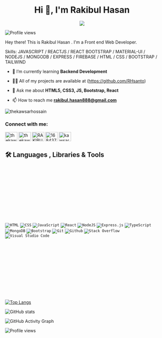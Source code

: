 <h1 align="center">Hi 👋, I'm Rakibul Hasan </h1>
<p align="center">
  <a href="https://github.com/RHsanto"><img src="https://readme-typing-svg.herokuapp.com/?lines=Self%20Taught%20Programmer;Front%20End%20Developer;1.5%2B%20years%20of%20coding%20experience;Always%20learning%20new%20things&center=true&width=380&height=45"></a>
</p>

![Profile views](https://gpvc.arturio.dev/RHsanto) 

Hey there! This is Rakibul Hasan . I'm a Front end Web Developer.

Skills:  JAVASCRIPT / REACTJS / REACT BOOTSTRAP / MATERIAL-UI / NODEJS / MONGODB / EXPRESS / FIREBASE / HTML / CSS / BOOTSTRAP / TAILWIND 
 

- 🌱 I’m currently learning **Backend Development**

- 👨‍💻 All of my projects are available at (https://github.com/RHsanto)

- 💬 Ask me about **HTML5, CSS3, JS, Bootstrap, React**

- 📫 How to reach me **rakibul.hasan888@gmail.com**
<p align="left"> <img src="https://komarev.com/ghpvc/?username=RHsanto&label=Profile%20views&color=0e75b6&style=flat" alt="thekawsarhossain" /> </p>

<h3 align="left">Connect with me:</h3>
<p align="left">
<a href="https://dev.to/thekawsarhossain" target="blank"><img align="center" src="https://cdn.jsdelivr.net/npm/simple-icons@3.0.1/icons/dev-dot-to.svg" alt="thekawsarhossain" height="30" width="40" /></a>
<a href="https://twitter.com/thekawsarh" target="blank"><img align="center" src="https://raw.githubusercontent.com/rahuldkjain/github-profile-readme-generator/master/src/images/icons/Social/twitter.svg" alt="thekawsarh" height="30" width="40" /></a>
<a href="https://www.linkedin.com/in/rakibul-hasan-santo" target="blank"><img align="center" src="https://raw.githubusercontent.com/rahuldkjain/github-profile-readme-generator/master/src/images/icons/Social/linked-in-alt.svg" alt="RAKIBUL" height="30" width="40" /></a>
<a href="https://stackoverflow.com/users/16844926/rakib-ul-hasan" target="blank"><img align="center" src="https://raw.githubusercontent.com/rahuldkjain/github-profile-readme-generator/master/src/images/icons/Social/stack-overflow.svg" alt="16843759" height="30" width="40" /></a>
<a href="https://www.facebook.com/RakibUlSanto20" target="blank"><img align="center" src="https://raw.githubusercontent.com/rahuldkjain/github-profile-readme-generator/master/src/images/icons/Social/facebook.svg" alt="kawsar.hossain318" height="30" width="40" /></a>

</p>

## 🛠️ Languages , Libraries & Tools

<p style="margin: 200px 0px;">
    <code href="#"><img alt="HTML" src="https://img.shields.io/badge/HTML%20-%23E34F26.svg?logo=html5&logoColor=white"></code>
    <code href="#"><img alt="CSS" src="https://img.shields.io/badge/CSS%20-%231572B6.svg?logo=css3&logoColor=white"></code>
    <code href="#"><img alt="JavaScript" src="https://img.shields.io/badge/JavaScript%20-%23F7DF1E.svg?logo=javascript&logoColor=black"></code>
    <code href="#"><img alt="React" src="https://img.shields.io/badge/React%20-%2320232a.svg?logo=react&logoColor=%2361DAFB"></code>
    <code href="#"><img alt="NodeJS" src="https://img.shields.io/badge/Node.js%20-%2343853D.svg?logo=node.js&logoColor=white"></code>
    <code href="#"><img alt="Express.js" src="https://img.shields.io/badge/Express.js%20-%23404d59.svg?logo=express&logoColor=white"></code>
    <code href="#"><img alt="TypeScript" src="https://img.shields.io/badge/TypeScript%20- %23007ACC.svg?logo=typescript&logoColor=white"></code>
    <code href="#"><img alt="MongoDB" src ="https://img.shields.io/badge/MongoDB-%234ea94b.svg?logo=mongodb&logoColor=white"></code>
    <code href="#"><img alt="Bootstrap" src="https://img.shields.io/badge/Bootstrap%20-%234D97FF.svg?logo=Bootstrap&logoColor=white"></code>
    <code href="#"><img alt="Git" src="https://img.shields.io/badge/Git%20-%23F05033.svg?logo=git&logoColor=white"></code>
    <code href="#"><img alt="Github" src="https://img.shields.io/badge/Github%20-%23F05033.svg?logo=github&logoColor=white"></code>
    <code href="#"><img alt="Stack Overflow" src="https://img.shields.io/badge/-Stack%20Overflow-FE7A16?logo=stack-overflow&logoColor=white"></code>
    <code href="#"><img alt="Visual Studio Code" src="https://img.shields.io/badge/Visual%20Studio%20Code-0078d7.svg?logo=visual-studio-code&logoColor=white"></code>
  
</p>



[![Top Langs](https://github-readme-stats.vercel.app/api/top-langs/?username=RHsanto)](https://github.com/anuraghazra/github-readme-stats)

![GitHub stats](https://github-readme-stats.vercel.app/api?username=RHsanto&show_icons=true)  

![GitHub Activity Graph](https://activity-graph.herokuapp.com/graph?username=RHsanto)  

![Profile views](https://gpvc.arturio.dev/RHsanto)  
